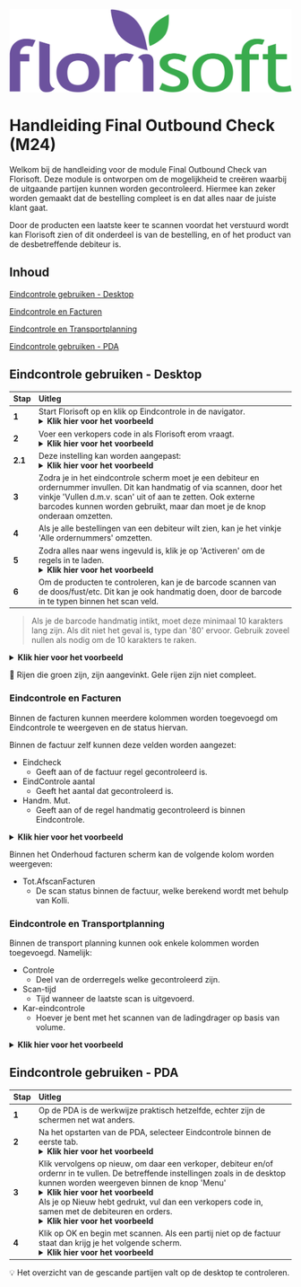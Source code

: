 <img src="../../fslogo.png"/>

# Handleiding Final Outbound Check (M24)
Welkom bij de handleiding voor de module Final Outbound Check van Florisoft. Deze module is ontworpen om de mogelijkheid te creëren waarbij de uitgaande partijen kunnen worden gecontroleerd. Hiermee kan zeker worden gemaakt dat de bestelling compleet is en dat alles naar de juiste klant gaat.

Door de producten een laatste keer te scannen voordat het verstuurd wordt kan Florisoft zien of dit onderdeel is van de bestelling, en of het product van de desbetreffende debiteur is.


## **Inhoud**

[Eindcontrole gebruiken - Desktop](#eindcontrole-gebruiken---desktop)

[Eindcontrole en Facturen](#eindcontrole-en-facturen)

[Eindcontrole en Transportplanning](#eindcontrole-en-transportplanning)

[Eindcontrole gebruiken - PDA](#eindcontrole-gebruiken---pda)



## Eindcontrole gebruiken - Desktop

|Stap|Uitleg|
|:--|:--|
|**1**|Start Florisoft op en klik op Eindcontrole in de navigator.<details><summary><b>Klik hier voor het voorbeeld</b></summary><img src ='.Manual Final Check/media/image9.png'/></details>
|**2**|Voer een verkopers code in als Florisoft erom vraagt.<details><summary><b>Klik hier voor het voorbeeld</b></summary><img src='.Manual Final Check/media/image10.png'/></details>
|**2.1**| Deze instelling kan worden aangepast: <details><summary><b>Klik hier voor het voorbeeld</b></summary><img src='.Manual Final Check/media/image23.png'/></details>
|**3**|Zodra je in het eindcontrole scherm moet je een debiteur en ordernummer invullen. Dit kan handmatig of via scannen, door het vinkje 'Vullen d.m.v. scan' uit of aan te zetten. Ook externe barcodes kunnen worden gebruikt, maar dan moet je de knop onderaan omzetten.
|**4**|Als je alle bestellingen van een debiteur wilt zien, kan je het vinkje 'Alle ordernummers' omzetten.
|**5**|Zodra alles naar wens ingevuld is, klik je op 'Activeren' om de regels in te laden.<details><summary><b>Klik hier voor het voorbeeld</b></summary><img src='.Manual Final Check/media/image11.png'/></details>
|**6**|Om de producten te controleren, kan je de barcode scannen van de doos/fust/etc. Dit kan je ook handmatig doen, door de barcode in te typen binnen het scan veld.

> Als je de barcode handmatig intikt, moet deze minimaal 10 karakters lang zijn. Als dit niet het geval is, type dan '80' ervoor. Gebruik zoveel nullen als nodig om de 10 karakters te raken.
<details><summary><b>Klik hier voor het voorbeeld</b></summary><img src='.Manual Final Check/media/image12.png'/></details>

:memo: Rijen die groen zijn, zijn aangevinkt. Gele rijen zijn niet compleet.


### Eindcontrole en Facturen
Binnen de facturen kunnen meerdere kolommen worden toegevoegd om Eindcontrole te weergeven en de status hiervan.

Binnen de factuur zelf kunnen deze velden worden aangezet:
- Eindcheck
    - Geeft aan of de factuur regel gecontroleerd is.
- EindControle aantal
    - Geeft het aantal dat gecontroleerd is.
- Handm. Mut.
    - Geeft aan of de regel handmatig gecontroleerd is binnen Eindcontrole.

<details><summary><b>Klik hier voor het voorbeeld</b></summary><img src='.Manual Final Check/media/image14.png'/></details>

Binnen het Onderhoud facturen scherm kan de volgende kolom worden weergeven:
- Tot.AfscanFacturen
    - De scan status binnen de factuur, welke berekend wordt met behulp van Kolli.

### Eindcontrole en Transportplanning
Binnen de transport planning kunnen ook enkele kolommen worden toegevoegd. Namelijk:
- Controle
    - Deel van de orderregels welke gecontroleerd zijn.
- Scan-tijd
    - Tijd wanneer de laatste scan is uitgevoerd.
- Kar-eindcontrole
    - Hoever je bent met het scannen van de ladingdrager op basis van volume.

<details><summary><b>Klik hier voor het voorbeeld</b></summary><img src='.Manual Final Check/media/image13.png'/></details>

## Eindcontrole gebruiken - PDA

|Stap|Uitleg|
|:--|:--|
|**1**|Op de PDA is de werkwijze praktisch hetzelfde, echter zijn de schermen net wat anders.
|**2**|Na het opstarten van de PDA, selecteer Eindcontrole binnen de eerste tab.<details><summary><b>Klik hier voor het voorbeeld</b></summary><img src='.Manual Final Check/media/image15.png'/></details>
|**3**|Klik vervolgens op nieuw, om daar een verkoper, debiteur en/of ordernr in te vullen. De betreffende instellingen zoals in de desktop kunnen worden weergeven binnen de knop 'Menu' <details><summary><b>Klik hier voor het voorbeeld</b></summary><img src='.Manual Final Check/media/image19.png'/></details>Als je op Nieuw hebt gedrukt, vul dan een verkopers code in, samen met de debiteuren en orders.<details><summary><b>Klik hier voor het voorbeeld</b></summary><img src='.Manual Final Check/media/image16.png'/></details>
|**4**|Klik op OK en begin met scannen. Als een partij niet op de factuur staat dan krijg je het volgende scherm.<details><summary><b>Klik hier voor het voorbeeld</b></summary><img src='.Manual Final Check/media/image17.png'/></details>

:bulb: Het overzicht van de gescande partijen valt op de desktop te controleren.
